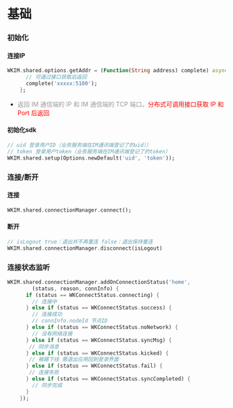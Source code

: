 # 基础
### 初始化

#### 连接IP
```dart
WKIM.shared.options.getAddr = (Function(String address) complete) async {
      // 可通过接口获取后返回
      complete('xxxxx:5100');
    };
```
- <font color="#999" font-size=2>返回 IM 通信端的 IP 和 IM 通信端的 TCP 端口。<font color="#FF0000">分布式可调用接口获取 IP 和 Port 后返回</font></font>

#### 初始化sdk
```dart
// uid 登录用户ID（业务服务端在IM通讯端登记了的uid））
// token 登录用户token（业务服务端在IM通讯端登记了的token）
WKIM.shared.setup(Options.newDefault('uid', 'token'));
```

### 连接/断开
#### 连接   
```dart
WKIM.shared.connectionManager.connect();
```

#### 断开   
```dart
// isLogout true：退出并不再重连 false：退出保持重连
WKIM.shared.connectionManager.disconnect(isLogout)
```


### 连接状态监听
```dart
WKIM.shared.connectionManager.addOnConnectionStatus('home',
        (status, reason, connInfo) {
      if (status == WKConnectStatus.connecting) {
        // 连接中
      } else if (status == WKConnectStatus.success) {
        // 连接成功
        // connInfo.nodeId 节点ID
      } else if (status == WKConnectStatus.noNetwork) {
        // 没有网络连接
      } else if (status == WKConnectStatus.syncMsg) {
       // 同步消息
      } else if (status == WKConnectStatus.kicked) {
       // 被踢下线 需退出应用回到登录界面
      } else if (status == WKConnectStatus.fail) {
       // 连接失败
      } else if (status == WKConnectStatus.syncCompleted) {
        // 同步完成
      }
    });
```

